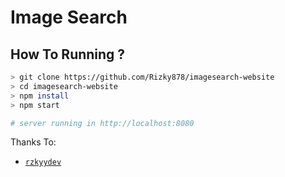 # Image Search


## How To Running ?

```bash
> git clone https://github.com/Rizky878/imagesearch-website
> cd imagesearch-website
> npm install
> npm start

# server running in http://localhost:8080
```

Thanks To: 
 
- [`rzkyydev`](https://github.com/rzkyydev)
